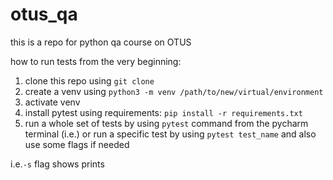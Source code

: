 # otus_qa
this is a repo for python qa course on OTUS

how to run tests from the very beginning:
1. clone this repo using `git clone`
2. create a venv using `python3 -m venv /path/to/new/virtual/environment`
3. activate venv
4. install pytest using requirements: `pip install -r requirements.txt`
5. run a whole set of tests by using `pytest` command from the pycharm terminal (i.e.)
or run a specific test by using `pytest test_name` and also use some flags if needed

i.e.`-s` flag shows prints

